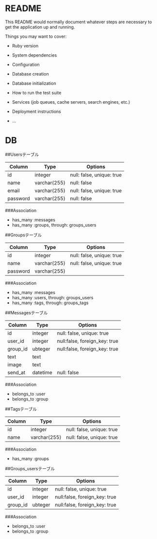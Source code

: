 # README

This README would normally document whatever steps are necessary to get the
application up and running.

Things you may want to cover:

* Ruby version

* System dependencies

* Configuration

* Database creation

* Database initialization

* How to run the test suite

* Services (job queues, cache servers, search engines, etc.)

* Deployment instructions

* ...

DB
=====================================
##Usersテーブル

|Column|Type|Options|
|------|----|-------|
|id|integer|null: false, unique: true|
|name|varchar(255)|null: false|
|email|varchar(255)|null: false, unique: true|
|password|varchar(255)|null: false|

###Association
- has_many :messages
- has_many :groups, through: groups_users

##Groupsテーブル

|Column|Type|Options|
|------|----|-------|
|id|integer|null: false, unique: true|
|name|varchar(255)|null: false, unique: true|
|password|varchar(255)||

###Association
- has_many :messages
- has_many :users, through: groups_users
- has_many :tags, through: groups_tags

##Messagesテーブル

|Column|Type|Options|
|------|----|-------|
|id|integer|null: false, unique: true|
|user_id|integer|null:false, foreign_key: true|
|group_id|ubteger|null:false, foreign_key: true|
|text|text||
|image|text||
|send_at|datetime|null: false|

###Association
- belongs_to :user
- belongs_to :group

##Tagsテーブル

|Column|Type|Options|
|------|----|-------|
|id|integer|null: false, unique: true|
|name|varchar(255)|null: false, unique: true|


###Association
- has_many :groups

##Groups_usersテーブル

|Column|Type|Options|
|------|----|-------|
|id|integer|null: false, unique: true|
|user_id|integer|null:false, foreign_key: true|
|group_id|ubteger|null:false, foreign_key: true|

###Association
- belongs_to :user
- belongs_to :group

